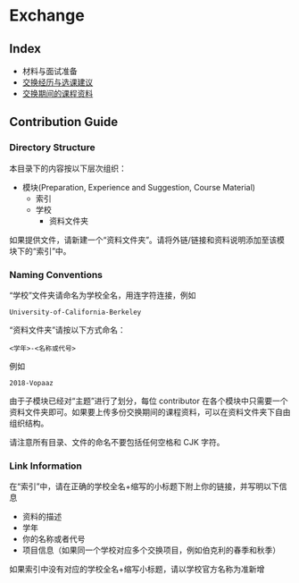 # Exchange

## Index

- 材料与面试准备
- [交换经历与选课建议](Experience-and-Suggestion/index.md)
- [交换期间的课程资料](Course-Material/index.md)

## Contribution Guide

### Directory Structure

本目录下的内容按以下层次组织：

- 模块(Preparation, Experience and Suggestion, Course Material)
    - 索引
    - 学校
        - 资料文件夹

如果提供文件，请新建一个“资料文件夹”。请将外链/链接和资料说明添加至该模块下的“索引”中。

### Naming Conventions

“学校”文件夹请命名为学校全名，用连字符连接，例如

```
University-of-California-Berkeley
```

“资料文件夹”请按以下方式命名：

```
<学年>-<名称或代号>
```

例如

```
2018-Vopaaz
```

由于子模块已经对“主题”进行了划分，每位 contributor 在各个模块中只需要一个资料文件夹即可。如果要上传多份交换期间的课程资料，可以在资料文件夹下自由组织结构。

请注意所有目录、文件的命名不要包括任何空格和 CJK 字符。

### Link Information

在“索引”中，请在正确的学校全名+缩写的小标题下附上你的链接，并写明以下信息

- 资料的描述
- 学年
- 你的名称或者代号
- 项目信息（如果同一个学校对应多个交换项目，例如伯克利的春季和秋季）

如果索引中没有对应的学校全名+缩写小标题，请以学校官方名称为准新增

